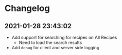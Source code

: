 # Changelog

## 2021-01-28 23:43:02

- Add support for searching for recipes on All Recipes
  - Need to load the search results
- Add `debug` for client and server side logging
